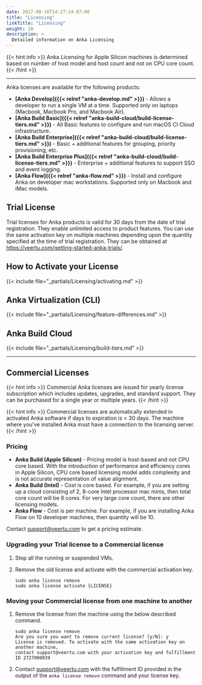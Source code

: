```yaml
---
date: 2017-08-16T14:27:24-07:00
title: "Licensing"
linkTitle: "Licensing"
weight: 10
description: >
  Detailed information on Anka Licensing
---
```


{{< hint info >}}
Anka Licensing for Apple Silicon machines is determined based on number of host model and host count and not on CPU core count.
{{< /hint >}}

---

Anka licenses are available for the following products:

+ **[Anka Develop]({{< relref "anka-develop.md" >}})** - Allows a developer to run a single VM at a time. Supported only on laptops (Macbook, Macbook Pro, and Macbook Air).
+ **[Anka Build Basic]({{< relref "anka-build-cloud/build-license-tiers.md" >}})** - All Basic features to configure and run macOS CI Cloud infrastructure.
+ **[Anka Build Enterprise]({{< relref "anka-build-cloud/build-license-tiers.md" >}})** - Basic + additional features for grouping, priority provisioning, etc.
+ **[Anka Build Enterprise Plus]({{< relref "anka-build-cloud/build-license-tiers.md" >}})** - Enterprise + additional features to support SSO and event logging.
+ **[Anka Flow]({{< relref "anka-flow.md" >}})** - Install and configure Anka on developer mac workstations. Supported only on Macbook and iMac models.

## Trial License

Trial licenses for Anka products is valid for 30 days from the date of trial registration. They enable unlimited access to product features. You can use the same activation key on multiple machines depending upon the quantity specified at the time of trial registration. They can be obtained at https://veertu.com/getting-started-anka-trials/.

## How to Activate your License

{{< include file="_partials/Licensing/activating.md" >}}

## Anka Virtualization (CLI)

{{< include file="_partials/Licensing/feature-differences.md" >}}

## Anka Build Cloud

{{< include file="_partials/Licensing/build-tiers.md" >}}

---

## Commercial Licenses

{{< hint info >}}
Commercial Anka licenses are issued for yearly license subscription which includes updates, upgrades, and standard support. They can be purchased for a single year or multiple years.
{{< /hint >}}

{{< hint info >}}
Commercial licenses are automatically extended in activated Anka software if days to expiration is < 30 days. The machine where you've installed Anka must have a connection to the licensing server.
{{< /hint >}}
### Pricing

- **Anka Build (Apple Silicon)** - Pricing model is host-based and not CPU core based. With the introduction of performance and efficiency cores in Apple Silicon, CPU core based licensing model adds complexity and is not accurate representation of value alignment.
- **Anka Build (Intel)** - Cost is core based. For example, if you are setting up a cloud consisting of 2, 8-core Intel processor mac minis, then total core count will be 8 cores. For very large core count, there are other licensing models.
- **Anka Flow** - Cost is per machine. For example, if you are installing Anka Flow on 10 developer machines, then quantity will be 10.

<!-- + **Anka Build (Apple Silicon)** - Cost is performance core based. For example, 8-core Apple processor mac mini had 4 performance cores. if you are setting up a cloud consisting of 2, 8-core Apple processor mac minis, then total performance core count will be 8 cores. For very large core count, there are other licensing models. For M1 Max and M1 Ultra machines, contact us for pricing information. -->

Contact [support@veertu.com](mailto:support@veertu.com) to get a pricing estimate.  

### Upgrading your Trial license to a Commercial license

1. Stop all the running or suspended VMs.
2. Remove the old license and activate with the commercial activation key.

    ```shell
    sudo anka license remove
    sudo anka license activate {LICENSE}
    ```

### Moving your Commercial license from one machine to another

1. Remove the license from the machine using the below described command.

    ```shell
    sudo anka license remove
    Are you sure you want to remove current license? [y/N]: y
    License is removed. To activate with the same activation key on another machine,
    contact support@veertu.com with your activation key and fulfillment ID 2727000039
    ```

2. Contact [support@veertu.com](mailto:support@veertu.com) with the fulfillment ID provided in the output of the `anka license remove` command and your license key.

